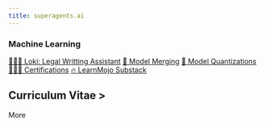 ```yaml
---
title: superagents.ai
---
```


### Machine Learning

[👩🏻‍⚖️ Loki: Legal Writting Assistant](https://www.superagents.ai/2024/05/04/loki/)
[🧪 Model Merging](https://www.superagents.ai/2024/05/04/model_merging/)
[🤗 Model Quantizations](https://huggingface.co/collections/neopolita/quants-65edf306a24bc01911107199)
[🧑🏻‍🎓 Certifications](https://www.linkedin.com/in/ignacio-garmendia-a2076a3/details/certifications/)
[🔥 LearnMojo Substack](https://learnmojo.substack.com/)

## Curriculum Vitae >

<!-- .slide -->

More
